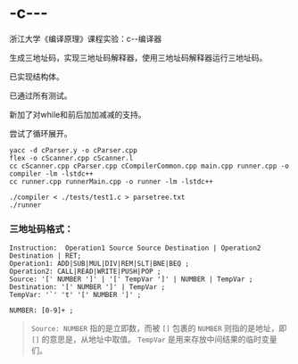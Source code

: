 # -c---
浙江大学《编译原理》课程实验：c--编译器

生成三地址码，实现三地址码解释器，使用三地址码解释器运行三地址码。

已实现结构体。

已通过所有测试。

新加了对while和前后加加减减的支持。

尝试了循环展开。
```
yacc -d cParser.y -o cParser.cpp
flex -o cScanner.cpp cScanner.l
cc cScanner.cpp cParser.cpp cCompilerCommon.cpp main.cpp runner.cpp -o compiler -lm -lstdc++
cc runner.cpp runnerMain.cpp -o runner -lm -lstdc++

```
```
./compiler < ./tests/test1.c > parsetree.txt
./runner

```

### 三地址码格式：
```
Instruction:  Operation1 Source Source Destination | Operation2 Destination | RET;
Operation1: ADD|SUB|MUL|DIV|REM|SLT|BNE|BEQ ;
Operation2: CALL|READ|WRITE|PUSH|POP ;
Source: '[' NUMBER ']' | '[' TempVar ']' | NUMBER | TempVar ;
Destination: '[' NUMBER ']' | TempVar ;
TempVar: '`' 't' '[' NUMBER ']' ;

NUMBER: [0-9]+ ;
```
> `Source: NUMBER` 指的是立即数，而被 `[]` 包裹的 `NUMBER` 则指的是地址，即 `[]` 的意思是，从地址中取值。
> `TempVar` 是用来存放中间结果的临时变量们。
